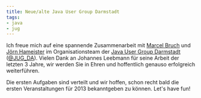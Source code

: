 ```yaml
---
title: Neue/alte Java User Group Darmstadt
tags:
- java
- jug
---
```


Ich freue mich auf eine spannende Zusammenarbeit mit [Marcel Bruch](https://twitter.com/MarcelBruch) und [Jörn Hameister](https://twitter.com/Hameiste) im Organisationsteam der [Java User Group Darmstadt](http://jug-da.de) ([@JUG_DA](https://twitter.com/JUG_DA)). Vielen Dank an Johannes Leebmann für seine Arbeit der letzten 3 Jahre, wir werden Sie in Ehren und hoffentlich genauso erfolgreich weiterführen.

Die ersten Aufgaben sind verteilt und wir hoffen, schon recht bald die ersten Veranstaltungen für 2013 bekanntgeben zu können. Let's have fun!
